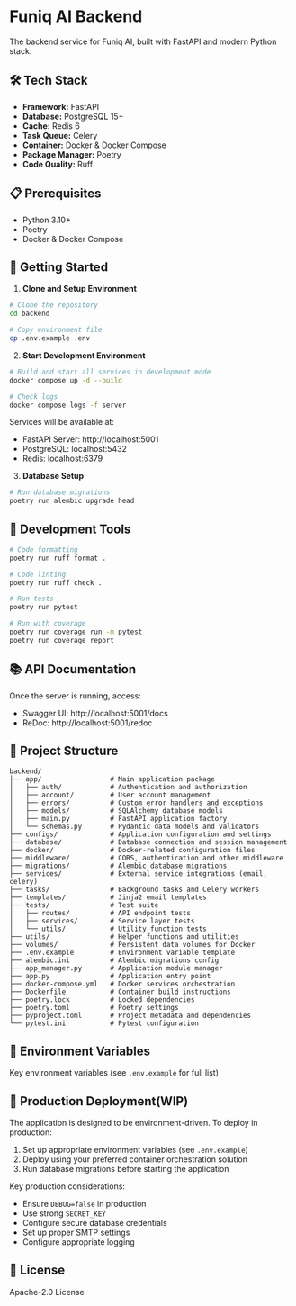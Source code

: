 # Funiq AI Backend

The backend service for Funiq AI, built with FastAPI and modern Python stack.

## 🛠 Tech Stack

- **Framework:** FastAPI
- **Database:** PostgreSQL 15+
- **Cache:** Redis 6
- **Task Queue:** Celery
- **Container:** Docker & Docker Compose
- **Package Manager:** Poetry
- **Code Quality:** Ruff

## 📋 Prerequisites

- Python 3.10+
- Poetry
- Docker & Docker Compose

## 🚀 Getting Started

1. **Clone and Setup Environment**

```bash
# Clone the repository
cd backend

# Copy environment file
cp .env.example .env
```

2. **Start Development Environment**

```bash
# Build and start all services in development mode
docker compose up -d --build

# Check logs
docker compose logs -f server
```

Services will be available at:
- FastAPI Server: http://localhost:5001
- PostgreSQL: localhost:5432
- Redis: localhost:6379

3. **Database Setup**

```bash
# Run database migrations
poetry run alembic upgrade head
```

## 🔧 Development Tools

```bash
# Code formatting
poetry run ruff format .

# Code linting
poetry run ruff check .

# Run tests
poetry run pytest

# Run with coverage
poetry run coverage run -m pytest
poetry run coverage report
```

## 📚 API Documentation

Once the server is running, access:
- Swagger UI: http://localhost:5001/docs
- ReDoc: http://localhost:5001/redoc

## 🔧 Project Structure

```
backend/
├── app/                 # Main application package
│   ├── auth/            # Authentication and authorization
│   ├── account/         # User account management
│   ├── errors/          # Custom error handlers and exceptions
│   ├── models/          # SQLAlchemy database models
│   ├── main.py          # FastAPI application factory
│   └── schemas.py       # Pydantic data models and validators
├── configs/             # Application configuration and settings
├── database/            # Database connection and session management
├── docker/              # Docker-related configuration files
├── middleware/          # CORS, authentication and other middleware
├── migrations/          # Alembic database migrations
├── services/            # External service integrations (email, celery)
├── tasks/               # Background tasks and Celery workers
├── templates/           # Jinja2 email templates
├── tests/               # Test suite
│   ├── routes/          # API endpoint tests
│   ├── services/        # Service layer tests
│   └── utils/           # Utility function tests
├── utils/               # Helper functions and utilities
├── volumes/             # Persistent data volumes for Docker
├── .env.example         # Environment variable template
├── alembic.ini          # Alembic migrations config
├── app_manager.py       # Application module manager
├── app.py               # Application entry point
├── docker-compose.yml   # Docker services orchestration
├── Dockerfile           # Container build instructions
├── poetry.lock          # Locked dependencies
├── poetry.toml          # Poetry settings
├── pyproject.toml       # Project metadata and dependencies
└── pytest.ini           # Pytest configuration

```

## 🔑 Environment Variables

Key environment variables (see `.env.example` for full list)

## 🚀 Production Deployment(WIP)

The application is designed to be environment-driven. To deploy in production:

1. Set up appropriate environment variables (see `.env.example`)
2. Deploy using your preferred container orchestration solution
3. Run database migrations before starting the application

Key production considerations:
- Ensure `DEBUG=false` in production
- Use strong `SECRET_KEY`
- Configure secure database credentials
- Set up proper SMTP settings
- Configure appropriate logging

## 📝 License

Apache-2.0 License
